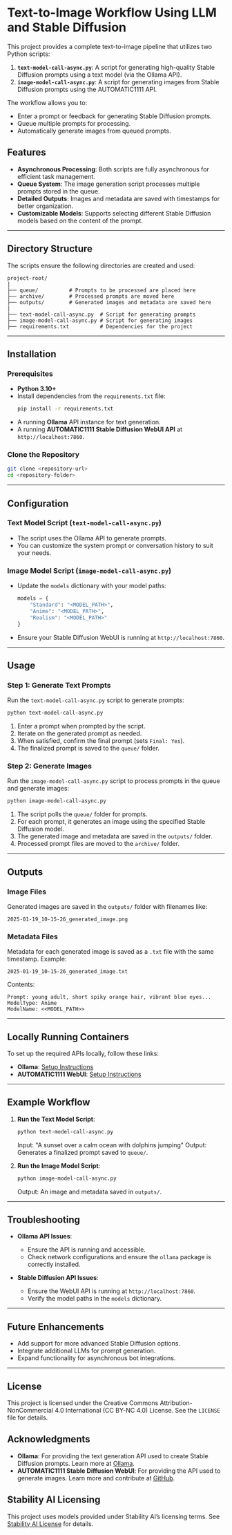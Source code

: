# Text-to-Image Workflow Using LLM and Stable Diffusion

This project provides a complete text-to-image pipeline that utilizes two Python scripts:

1. **`text-model-call-async.py`**: A script for generating high-quality Stable Diffusion prompts using a text model (via the Ollama API).
2. **`image-model-call-async.py`**: A script for generating images from Stable Diffusion prompts using the AUTOMATIC1111 API.

The workflow allows you to:
- Enter a prompt or feedback for generating Stable Diffusion prompts.
- Queue multiple prompts for processing.
- Automatically generate images from queued prompts.

## Features
- **Asynchronous Processing**: Both scripts are fully asynchronous for efficient task management.
- **Queue System**: The image generation script processes multiple prompts stored in the queue.
- **Detailed Outputs**: Images and metadata are saved with timestamps for better organization.
- **Customizable Models**: Supports selecting different Stable Diffusion models based on the content of the prompt.

---

## Directory Structure
The scripts ensure the following directories are created and used:

```
project-root/
|
├── queue/          # Prompts to be processed are placed here
├── archive/        # Processed prompts are moved here
├── outputs/        # Generated images and metadata are saved here
|
├── text-model-call-async.py  # Script for generating prompts
├── image-model-call-async.py # Script for generating images
├── requirements.txt          # Dependencies for the project
```

---

## Installation

### Prerequisites
- **Python 3.10+**
- Install dependencies from the `requirements.txt` file:
  ```bash
  pip install -r requirements.txt
  ```
- A running **Ollama** API instance for text generation.
- A running **AUTOMATIC1111 Stable Diffusion WebUI API** at `http://localhost:7860`.

### Clone the Repository
```bash
git clone <repository-url>
cd <repository-folder>
```

---

## Configuration

### Text Model Script (`text-model-call-async.py`)
- The script uses the Ollama API to generate prompts.
- You can customize the system prompt or conversation history to suit your needs.

### Image Model Script (`image-model-call-async.py`)
- Update the `models` dictionary with your model paths:
  ```python
  models = {
      "Standard": "<MODEL_PATH>",
      "Anime": "<MODEL_PATH>",
      "Realism": "<MODEL_PATH>"
  }
  ```
- Ensure your Stable Diffusion WebUI is running at `http://localhost:7860`.

---

## Usage

### Step 1: Generate Text Prompts
Run the `text-model-call-async.py` script to generate prompts:
```bash
python text-model-call-async.py
```
1. Enter a prompt when prompted by the script.
2. Iterate on the generated prompt as needed.
3. When satisfied, confirm the final prompt (sets `Final: Yes`).
4. The finalized prompt is saved to the `queue/` folder.

### Step 2: Generate Images
Run the `image-model-call-async.py` script to process prompts in the queue and generate images:
```bash
python image-model-call-async.py
```
1. The script polls the `queue/` folder for prompts.
2. For each prompt, it generates an image using the specified Stable Diffusion model.
3. The generated image and metadata are saved in the `outputs/` folder.
4. Processed prompt files are moved to the `archive/` folder.

---

## Outputs
### Image Files
Generated images are saved in the `outputs/` folder with filenames like:
```
2025-01-19_10-15-26_generated_image.png
```

### Metadata Files
Metadata for each generated image is saved as a `.txt` file with the same timestamp. Example:
```
2025-01-19_10-15-26_generated_image.txt
```
Contents:
```
Prompt: young adult, short spiky orange hair, vibrant blue eyes...
ModelType: Anime
ModelName: <<MODEL_PATH>>
```

---

## Locally Running Containers

To set up the required APIs locally, follow these links:
- **Ollama**: [Setup Instructions](https://ollama.com/blog/ollama-is-now-available-as-an-official-docker-image)
- **AUTOMATIC1111 WebUI**: [Setup Instructions](https://github.com/AbdBarho/stable-diffusion-webui-docker/wiki/Setup)

---

## Example Workflow
1. **Run the Text Model Script**:
   ```bash
   python text-model-call-async.py
   ```
   Input: "A sunset over a calm ocean with dolphins jumping"
   Output: Generates a finalized prompt saved to `queue/`.

2. **Run the Image Model Script**:
   ```bash
   python image-model-call-async.py
   ```
   Output: An image and metadata saved in `outputs/`.

---

## Troubleshooting
- **Ollama API Issues**:
  - Ensure the API is running and accessible.
  - Check network configurations and ensure the `ollama` package is correctly installed.

- **Stable Diffusion API Issues**:
  - Ensure the WebUI API is running at `http://localhost:7860`.
  - Verify the model paths in the `models` dictionary.

---

## Future Enhancements
- Add support for more advanced Stable Diffusion options.
- Integrate additional LLMs for prompt generation.
- Expand functionality for asynchronous bot integrations.

---

## License
This project is licensed under the Creative Commons Attribution-NonCommercial 4.0 International (CC BY-NC 4.0) License. See the `LICENSE` file for details.

## Acknowledgments
- **Ollama**: For providing the text generation API used to create Stable Diffusion prompts. Learn more at [Ollama](https://ollama.com/).
- **AUTOMATIC1111 Stable Diffusion WebUI**: For providing the API used to generate images. Learn more and contribute at [GitHub](https://github.com/AUTOMATIC1111/stable-diffusion-webui).

## Stability AI Licensing
This project uses models provided under Stability AI’s licensing terms. See [Stability AI License](https://stability.ai) for details.
